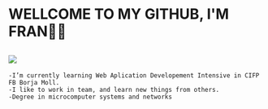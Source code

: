 # WELLCOME TO MY GITHUB, I'M FRAN🙋‍♂️

![](https://i.ibb.co/WH8DLrF/image-header.gif)
---

```
-I’m currently learning Web Aplication Developement Intensive in CIFP FB Borja Moll.
-I like to work in team, and learn new things from others.
-Degree in microcomputer systems and networks
```
